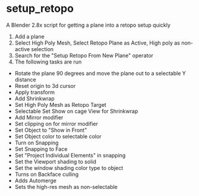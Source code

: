 # setup_retopo
A Blender 2.8x script for getting a plane into a retopo setup quickly

1) Add a plane
2) Select High Poly Mesh, Select Retopo Plane as Active, High poly as non-active selection
3) Search for the "Setup Retopo From New Plane" operator
4) The following tasks are run

  * Rotate the plane 90 degrees and move the plane out to a selectable Y distance
  * Reset origin to 3d cursor
  * Apply transform
  * Add Shrinkwrap
  * Set High Poly Mesh as Retopo Target
  * Selectable Set Show on cage View for Shrinkwrap
  * Add Mirror modifier
  * Set clipping on for mirror modifier
  * Set Object to "Show in Front"
  * Set Object color to selectable color
  * Turn on Snapping
  * Set Snapping to Face
  * Set "Project Individual Elements" in snapping
  * Set the Viewport shading to solid
  * Set the window shading color type to object
  * Turns on Backface culling
  * Adds Automerge
  * Sets the high-res mesh as non-selectable
